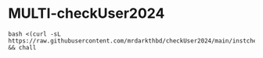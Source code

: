 # MULTI-checkUser2024

~~~~
bash <(curl -sL https://raw.githubusercontent.com/mrdarkthbd/checkUser2024/main/instcheck.sh) && chall
~~~~
